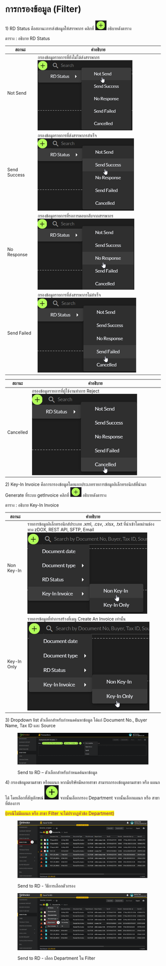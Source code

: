 # การกรองข้อมูล (Filter)

1\)       RD Status คือสถานะการส่งข้อมูลให้สรรพากร คลิกที่ ![](<../../.gitbook/assets/image (293).png>)  อธิบายดังตาราง

ตาราง ‎: อธิบาย RD Status

| สถานะ        | คำอธิบาย                                                                               |
| ------------ | -------------------------------------------------------------------------------------- |
| Not Send     | กรองข้อมูลรายการที่ยังไม่ได้ส่งสรรพากร ![](<../../.gitbook/assets/image (292).png>)    |
| Send Success | กรองข้อมูลรายการที่ส่งสรรพากรสำเร็จ ![](<../../.gitbook/assets/image (220).png>)       |
| No Response  | กรองข้อมูลรายการที่รอการตอบกลับจากสรรพากร ![](<../../.gitbook/assets/image (232).png>) |
| Send Failed  | กรองข้อมูลรายการที่ส่งสรรพากรไม่สำเร็จ ![](<../../.gitbook/assets/image (201).png>)    |

| สถานะ     | คำอธิบาย                                                                              |
| --------- | ------------------------------------------------------------------------------------- |
| Cancelled | กรองข้อมูลรายการที่ผู้ใช้งานทำการ Reject ![](<../../.gitbook/assets/image (221).png>) |

2\)       Key-In Invoice คือการกรองข้อมูลโดยแยกประเภทรายการข้อมูลอิเล็กทรอนิกส์ที่นำมา Generate ที่ระบบ getInvoice คลิกที่  ![](<../../.gitbook/assets/image (224).png>) อธิบายดังตาราง

ตาราง ‎: อธิบาย Key-In Invoice

| สถานะ       | คำอธิบาย                                                                                                                                                  |
| ----------- | --------------------------------------------------------------------------------------------------------------------------------------------------------- |
| Non Key-In  | รายการข้อมูลอิเล็กทรอนิกส์ประเภท .xml, .csv, .xlsx, .txt ที่นำเข้าโดยผ่านช่องทาง zDOX, REST API, SFTP, Email ![](<../../.gitbook/assets/image (217).png>) |
| Key-In Only | รายการข้อมูลที่ทำการสร้างที่เมนู Create An Invoice เท่านั้น ![](<../../.gitbook/assets/image (228).png>)                                                  |

3\)       Dropdown list ตัวเลือกสำหรับกำหนดค้นหาข้อมูล ได้แก่ Document No., Buyer Name, Tax ID และ Source

<figure><img src="../../.gitbook/assets/image (279).png" alt=""><figcaption><p>Send to RD – ตัวเลือกสำหรับกำหนดค้นหาข้อมูล</p></figcaption></figure>

4\) กรองข้อมูลตามสาขา หรือแผนก หากมีบริษัทมีหลายสาขา สามารถกรองข้อมูลตามสาขา หรือ แผนกได้ โดยเลือกที่สัญลักษณ์ <img src="../../.gitbook/assets/image (10) (2).png" alt="" data-size="line"> จากนั้นเลือกกรอง Department จากนั้นเลือกแผนก หรือ สาขา ที่ต้องการ

<mark style="color:purple;">(กรณีไม่มีแผนก หรือ สาขา Filter จะไม่ปรากฎหัวข้อ Department)</mark>

<figure><img src="../../.gitbook/assets/image (9) (2).png" alt=""><figcaption><p>Send to RD - วิธีการเลือกตัวกรอง</p></figcaption></figure>

<figure><img src="../../.gitbook/assets/image (8) (2).png" alt=""><figcaption><p>Send to RD - เลือก Department ใน Filter</p></figcaption></figure>
